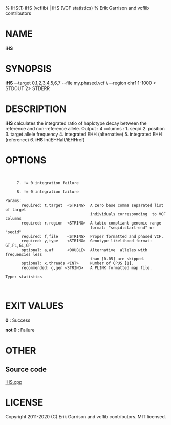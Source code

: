 % IHS(1) iHS (vcflib) | iHS (VCF statistics)
% Erik Garrison and vcflib contributors

# NAME

**iHS**

# SYNOPSIS

**iHS** --target 0,1,2,3,4,5,6,7 --file my.phased.vcf \ --region chr1:1-1000 > STDOUT 2> STDERR

# DESCRIPTION

**iHS** calculates the integrated ratio of haplotype decay between the reference and non-reference allele. Output : 4 columns : 1. seqid 2. position 3. target allele frequency 4. integrated EHH (alternative) 5. integrated EHH (reference) 6. **iHS** ln(iEHHalt/iEHHref)



# OPTIONS

```


     7. != 0 integration failure                    

     8. != 0 integration failure                    

Params:
       required: t,target  <STRING>  A zero base comma separated list of target
                                     individuals corresponding  to VCF columns  
       required: r,region  <STRING>  A tabix compliant genomic range           
                                     format: "seqid:start-end" or "seqid"  
       required: f,file    <STRING>  Proper formatted and phased VCF.          
       required: y,type    <STRING>  Genotype likelihood format: GT,PL,GL,GP   
       optional: a,af      <DOUBLE>  Alternative  alleles with frequencies less   
                                     than [0.05] are skipped.                  
       optional: x,threads <INT>     Number of CPUS [1].                       
       recommended: g,gen <STRING>   A PLINK formatted map file.               

Type: statistics



```





# EXIT VALUES

**0**
: Success

**not 0**
: Failure

# OTHER

## Source code

[iHS.cpp](https://github.com/vcflib/vcflib/blob/master/src/iHS.cpp)

# LICENSE

Copyright 2011-2020 (C) Erik Garrison and vcflib contributors. MIT licensed.

<!--
  Created with ./scripts/bin2md.rb scripts/bin2md-template.erb
-->
